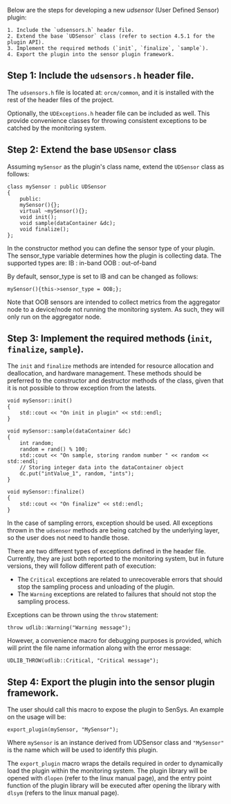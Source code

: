 Below are the steps for developing a new _udsensor_ (User Defined Sensor) plugin:

    1. Include the `udsensors.h` header file.
    2. Extend the base `UDSensor` class (refer to section 4.5.1 for the plugin API).
    3. Implement the required methods (`init`, `finalize`, `sample`).
    4. Export the plugin into the sensor plugin framework.

## Step 1: Include the `udsensors.h` header file.
The `udsensors.h` file is located at: `orcm/common`, and it is installed with the rest of the header files of the project.

Optionally, the `UDExceptions.h` header file can be included as well. This provide convenience classes for throwing consistent exceptions to be catched by the monitoring system.

## Step 2: Extend the base `UDSensor` class
Assuming `mySensor` as the plugin's class name, extend the `UDSensor` class as follows:

    class mySensor : public UDSensor
    {
        public:
        mySensor(){};
        virtual ~mySensor(){};
        void init();
        void sample(dataContainer &dc);
        void finalize();
    };

In the constructor method you can define the sensor type of your plugin. The sensor_type variable determines how the plugin is collecting data.
The supported types are:
IB : in-band
OOB : out-of-band

By default, sensor_type is set to IB and can be changed as follows:

    mySensor(){this->sensor_type = OOB;};

Note that OOB sensors are intended to collect metrics from the aggregator node to a device/node not running the monitoring system. As such, they will only run on the aggregator node.

## Step 3: Implement the required methods (`init`, `finalize`, `sample`).
The `init` and `finalize` methods are intended for resource allocation and deallocation, and hardware management. These methods should be preferred to the constructor and destructor methods of the class, given that it is not possible to throw exception from the latests.

    void mySensor::init()
    {
        std::cout << "On init in plugin" << std::endl;
    }

    void mySensor::sample(dataContainer &dc)
    {
        int random;
        random = rand() % 100;
        std::cout << "On sample, storing random number " << random << std::endl;
        // Storing integer data into the dataContainer object
        dc.put("intValue_1", random, "ints");
    }

    void mySensor::finalize()
    {
        std::cout << "On finalize" << std::endl;
    }

In the case of sampling errors, exception should be used. All exceptions thrown in the `udsensor` methods are being catched by the underlying layer, so the user does not need to handle those.

There are two different types of exceptions defined in the header file. Currently, they are just both reported to the monitoring system, but in future versions, they will follow different path of execution:
* The `Critical` exceptions are related to unrecoverable errors that should stop the sampling process and unloading of the plugin.
* The `Warning` exceptions are related to failures that should not stop the sampling process.

Exceptions can be thrown using the `throw` statement:
```
throw udlib::Warning("Warning message");
```

However, a convenience macro for debugging purposes is provided, which will print the file name information along with the error message:
```
UDLIB_THROW(udlib::Critical, "Critical message");
```

## Step 4: Export the plugin into the sensor plugin framework.
The user should call this macro to expose the plugin to SenSys. An example on the usage will be:
```
export_plugin(mySensor, "MySensor");
```

Where `mySensor` is an instance derived from UDSensor class and `"MySensor"` is the name which will be used to identify this plugin.

The `export_plugin` macro wraps the details required in order to dynamically load the plugin within the monitoring system. The plugin library will be opened with `dlopen` (refer to the linux manual page), and the entry point function of the plugin library will be executed after opening the library with `dlsym` (refers to the linux manual page).

